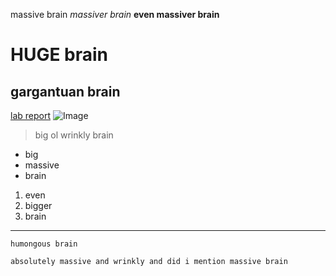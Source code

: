 massive brain
*massiver brain*
**even massiver brain**
# HUGE brain
## gargantuan brain
[lab report](https://adityaiyerr.github.io/cse15l-lab-reports/lab-report-1-week-2.html)
![Image](https://img.i-scmp.com/cdn-cgi/image/fit=contain,width=425,format=auto/sites/default/files/styles/768x768/public/d8/images/methode/2020/07/10/ad89450a-c1d5-11ea-8c85-9f30eae6654e_image_hires_194031.JPG?itok=SmtqUNGR&v=1594381242)
> big ol wrinkly brain
* big
* massive
* brain
1. even
2. bigger
3. brain
---
`humongous brain`
```
absolutely massive and wrinkly and did i mention massive brain
```
